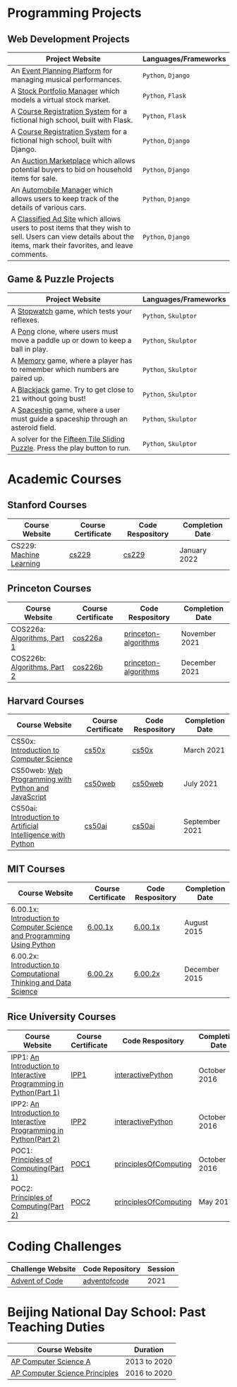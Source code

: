 <!--
|-------------------------------------------------------------------------------
| index.md
|-------------------------------------------------------------------------------
|
| Author:       Alwin Tareen
| Created:      Jan 25, 2021
|
| This is my personal website.
|
-->

# Programming Projects

## Web Development Projects

Project Website | Languages/Frameworks
--------------- | --------------------
An [Event Planning Platform](https://codingdjango.herokuapp.com/events/) for managing musical performances. | `Python`, `Django`
A [Stock Portfolio Manager](https://finance-stocks.herokuapp.com/login) which models a virtual stock market. | `Python`, `Flask`
A [Course Registration System](https://lesson-registration.herokuapp.com/login) for a fictional high school, built with Flask. | `Python`, `Flask`
A [Course Registration System](https://academic-registration.herokuapp.com/) for a fictional high school, built with Django. | `Python`, `Django`
An [Auction Marketplace](https://codingdjango.herokuapp.com/auctions/) which allows potential buyers to bid on household items for sale. | `Python`, `Django`
An [Automobile Manager](https://codingdjango.herokuapp.com/autos/) which allows users to keep track of the details of various cars. | `Python`, `Django`
A [Classified Ad Site](https://codingdjango.herokuapp.com/adverts/) which allows users to post items that they wish to sell. Users can view details about the items, mark their favorites, and leave comments. | `Python`, `Django`

<!--
A [Microblogging Site](https://network-microblog.herokuapp.com/) where users can post short messages to a community board, and "follow" other users. | `Python`, `Django`
-->

## Game & Puzzle Projects

Project Website | Languages/Frameworks
--------------- | --------------------
A [Stopwatch](https://py2.codeskulptor.org/#user40_l4l9VbGgCA_7.py) game, which tests your reflexes. | `Python`, `Skulptor`
A [Pong](https://py2.codeskulptor.org/#user40_bKhrkQuaws_10.py) clone, where users must move a paddle up or down to keep a ball in play. | `Python`, `Skulptor`
A [Memory](https://py2.codeskulptor.org/#user5-gzATlXBWGN-4.py) game, where a player has to remember which numbers are paired up. | `Python`, `Skulptor`
A [Blackjack](https://py2.codeskulptor.org/#user6-AemuZnJl43-82.py) game. Try to get close to 21 without going bust! | `Python`, `Skulptor`
A [Spaceship](https://py2.codeskulptor.org/#user48_MPQTkk1KW3_36.py) game, where a user must guide a spaceship through an asteroid field. | `Python`, `Skulptor`
A solver for the [Fifteen Tile Sliding Puzzle](https://py2.codeskulptor.org/#user48_juzU6X12Kw_4.py). Press the play button to run. | `Python`, `Skulptor`

# Academic Courses

## Stanford Courses

Course Website | Course Certificate | Code Respository | Completion Date
-------------- | ------------------ | ---------------- | ---------------
CS229: [Machine Learning](https://www.coursera.org/learn/machine-learning/home/welcome) | [cs229](./assets/machineLearningCS229Certificate.pdf) | [cs229](https://github.com/altareen/stanfordcourses) | January 2022

## Princeton Courses

Course Website | Course Certificate | Code Respository | Completion Date
-------------- | ------------------ | ---------------- | ---------------
COS226a: [Algorithms, Part 1](https://www.coursera.org/learn/algorithms-part1/home/welcome) | [cos226a](./assets/princetonCOS226aCertificate.pdf) | [princeton-algorithms](https://github.com/altareen/princeton-algorithms) | November 2021
COS226b: [Algorithms, Part 2](https://www.coursera.org/learn/algorithms-part2/home/welcome) | [cos226b](./assets/princetonCOS226bCertificate.pdf) | [princeton-algorithms](https://github.com/altareen/princeton-algorithms) | December 2021

## Harvard Courses

Course Website | Course Certificate | Code Respository | Completion Date
-------------- | ------------------ | ---------------- | ---------------
CS50x: [Introduction to Computer Science](https://cs50.harvard.edu/x/2021/) | [cs50x](https://cs50.harvard.edu/certificates/83d1179c-48e4-4810-ae17-d11446b49675) | [cs50x](https://github.com/altareen/cs50x/tree/main/session2021) | March 2021
CS50web: [Web Programming with Python and JavaScript](https://cs50.harvard.edu/web/2020/) | [cs50web](https://cs50.harvard.edu/certificates/d3d34148-f4a2-422e-b08c-47b947cfb25d) | [cs50web](https://github.com/altareen/cs50web/tree/main/session2021) | July 2021
CS50ai: [Introduction to Artificial Intelligence with Python](https://cs50.harvard.edu/ai/2020/) | [cs50ai](https://cs50.harvard.edu/certificates/f98b48eb-c761-4517-9f6f-bb83402f8971) | [cs50ai](https://github.com/altareen/cs50ai/tree/main/session2021) | September 2021

## MIT Courses

Course Website | Course Certificate | Code Respository | Completion Date
-------------- | ------------------ | ---------------- | ---------------
6.00.1x: [Introduction to Computer Science and Programming Using Python](https://ocw.mit.edu/courses/electrical-engineering-and-computer-science/6-00-introduction-to-computer-science-and-programming-fall-2008/) | [6.00.1x](https://verify.edx.org/cert/5b17beb140d747268addaf8f42dd318e) | [6.00.1x](https://github.com/altareen/mitopencourseware/tree/main/introToPython6.00.1x) | August 2015
6.00.2x: [Introduction to Computational Thinking and Data Science](https://ocw.mit.edu/courses/electrical-engineering-and-computer-science/6-0002-introduction-to-computational-thinking-and-data-science-fall-2016/) | [6.00.2x](https://courses.edx.org/certificates/c6bf2d4185d448a48027700a639cadb2) | [6.00.2x](https://github.com/altareen/mitopencourseware/tree/main/datascience6.00.2x) | December 2015

## Rice University Courses

Course Website | Course Certificate | Code Respository | Completion Date
-------------- | ------------------ | ---------------- | ---------------
IPP1: [An Introduction to Interactive Programming in Python(Part 1)](https://www.coursera.org/learn/interactive-python-1) | [IPP1](./assets/riceInteractivePythonPart1.pdf) | [interactivePython](https://github.com/altareen/riceuniversity/tree/main/interactivePython) | October 2016
IPP2: [An Introduction to Interactive Programming in Python(Part 2)](https://www.coursera.org/learn/interactive-python-2) | [IPP2](./assets/riceInteractivePythonPart2.pdf) | [interactivePython](https://github.com/altareen/riceuniversity/tree/main/interactivePython) | October 2016
POC1: [Principles of Computing(Part 1)](https://www.coursera.org/learn/principles-of-computing-1) | [POC1](./assets/ricePrinciplesOfComputingPart1.pdf) | [principlesOfComputing](https://github.com/altareen/riceuniversity/tree/main/principlesOfComputing) | October 2016
POC2: [Principles of Computing(Part 2)](https://www.coursera.org/learn/principles-of-computing-2) | [POC2](./assets/ricePrinciplesOfComputingPart2.pdf) | [principlesOfComputing](https://github.com/altareen/riceuniversity/tree/main/principlesOfComputing) | May 2017

# Coding Challenges

Challenge Website | Code Repository | Session
----------------- | --------------- | -------
[Advent of Code](https://adventofcode.com) | [adventofcode](https://github.com/altareen/adventofcode/tree/main/session2021) | 2021

# Beijing National Day School: Past Teaching Duties

Course Website | Duration
-------------- | --------
[AP Computer Science A](https://altareen.github.io/csa) | 2013 to 2020
[AP Computer Science Principles](https://altareen.github.io/csp) | 2016 to 2020

<!-- ## Web Development Projects

Project Website | Languages/Frameworks
--------------- | --------------------
A [Book Search System](https://cs50beyond-booksearch.herokuapp.com/) which allows users to search for books by an author's name, or by book title. | `Python`, `Flask`

# [edX:](https://www.edx.org) Verified Course Certificates

Course Code | Course Title | Date | Verified Certificate Link
----------- | ------------ | ---- | -------------------------
MITx 6.00.1x | Introduction to Computer Science and Programming Using Python | August 2015 | [MITx 6.00.1x Certificate](https://verify.edx.org/cert/5b17beb140d747268addaf8f42dd318e)
MITx 6.00.2x | Introduction to Computational Thinking and Data Science | December 2015 | [MITx 6.00.2x Certificate](https://courses.edx.org/certificates/c6bf2d4185d448a48027700a639cadb2)
HarvardX CS50 | Introduction to Computer Science | January 2017 | [HarvardX CS50 Certificate](https://courses.edx.org/certificates/da55c9a62aef46b1bd7f4cd02b3ada82)

---

# [Coursera:](https://www.coursera.org) Verified Course Certificates

### Fundamentals of Computing Specialization, *Rice University*

Course Code | Course Title | Date | Verified Certificate Link
----------- | ------------ | ---- | -------------------------
Rice FOC1   | An Introduction to Interactive Programming in Python(Part 1) | October 2016 | [Rice FOC1 Certificate](https://www.coursera.org/account/accomplishments/certificate/PT4X2V9RR9JL)
Rice FOC2   | An Introduction to Interactive Programming in Python(Part 2) | October 2016 | [Rice FOC2 Certificate](https://www.coursera.org/account/accomplishments/certificate/HSXM8ABZDCPE)
Rice FOC3   | Principles of Computing(Part 1) | October 2016 | [Rice FOC3 Certificate](https://www.coursera.org/account/accomplishments/certificate/BQ85BJBTVSF8)
Rice FOC4   | Principles of Computing(Part 2) | May 2017 | [Rice FOC4 Certificate](https://www.coursera.org/account/accomplishments/certificate/WGYK6GMRJ86J)
Rice FOC5   | Algorithmic Thinking(Part 1) | October 2016 | [Rice FOC5 Certificate](https://www.coursera.org/account/accomplishments/certificate/YFVPF96TQV78)
Rice FOC6   | Algorithmic Thinking(Part 2) | May 2017 | [Rice FOC6 Certificate](https://www.coursera.org/account/accomplishments/certificate/3YHFELD3LCF5)
Rice FOC7   | The Fundamentals of Computing Capstone Exam | June 2017 | [Rice FOC7 Certificate](https://www.coursera.org/account/accomplishments/certificate/46X42SMSLJD5)

---

# [University at Buffalo:](https://engineering.buffalo.edu/computer-science-engineering.html) Design Projects

Course Code | Course Title | Description | File Size | PDF File
----------- | ------------ | ----------- | --------- | --------
CSE 521     | Introduction to Operating Systems | Design of a Secondary Storage System in C++ | 130KB | [cse521project3.pdf](./assets/cse521project3.pdf)
CSE 563     | Knowledge Representation | An Application of Ontological Concepts on a Knowledge Base | 227KB | [cse563project1.pdf](./assets/cse563project1.pdf)
CSE 701     | Wireless Networking Seminar | Robust Rate Adaptation for 802.11 Wireless Networks | 829KB | [cse701rateAdaptation.pdf](./assets/cse701rateAdaptation.pdf)

---

# Journal Papers

Conference | Date | Paper | File Size | PDF File
---------- | ---- | ----- | --------- | --------
International Symposium on Circuits and Systems | May 2000 | Gate Triggering of Integrated Circuits | 331KB | [iscas2000gateTriggering.pdf](./assets/iscas2000gateTriggering.pdf)
Midwest Symposium on Circuits and Systems | August 2002 | Comparison and Analysis of Delay Elements | 90KB | [mwscas2002delayElements.pdf](./assets/mwscas2002delayElements.pdf)
Advanced Information Retrieval | May 2011 | A Cold Start Recommendation System | 687KB | [mscseProject20may2011.pdf](./assets/mscseProject20may2011.pdf)

---

# [Beijing National Day School:](http://www.bndsedu.com/index.php?m=Index&a=index_eng) Teaching Duties

Course Website | Grade Level | Section Number 
-------------- | ----------- | --------------:
[AP Computer Science A](https://altareen.github.io/csa) | 11 and 12 | 1 and 5
[AP Computer Science Principles](https://altareen.github.io/csp) | 11 and 12 | 2 and 3 -->

